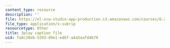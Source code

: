 ```yaml
---
content_type: resource
description: ''
file: https://ol-ocw-studio-app-production.s3.amazonaws.com/courses/6-262-discrete-stochastic-processes-spring-2011/fa8c28eb5293d9e1ed6fa4a5aafd4b79_fY7NgCWCWoQ.srt
file_type: application/x-subrip
resourcetype: Other
title: 3play caption file
uid: fa8c28eb-5293-d9e1-ed6f-a4a5aafd4b79
---
```

